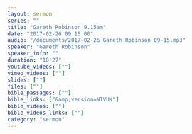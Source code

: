 ```yaml
---
layout: sermon
series: ""
title: "Gareth Robinson 9.15am"
date: "2017-02-26 09:15:00"
audio: "/documents/2017-02-26 Gareth Robinson 09-15.mp3"
speaker: "Gareth Robinson"
speaker_info: ""
duration: "18'27"
youtube_videos: [""]
vimeo_videos: [""]
slides: [""]
files: [""]
bible_passages: [""]
bible_links: ["&amp;version=NIVUK"]
bible_videos: [""]
bible_videos_links: [""]
category: "sermon"
---
```

